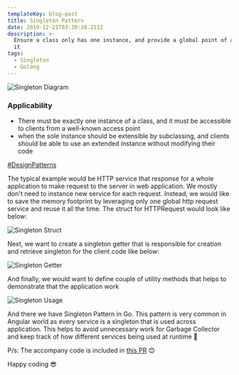 ```yaml
---
templateKey: blog-post
title: Singleton Pattern
date: 2019-12-21T03:30:28.211Z
description: >-
  Ensure a class only has one instance, and provide a global point of access to
  it
tags:
  - Singleton
  - Golang
---
```

![Singleton Diagram](/img/singletondiagram.png "Singleton Diagram")

### Applicability

* There must be exactly one instance of a class, and it must be accessible to clients from a well-known access point
* when the sole instance should be extensible by subclassing, and clients should be able to use an extended instance without modifying their code

[\#DesignPatterns](https://en.wikipedia.org/wiki/Design_Patterns)

The typical example would be HTTP service that response for a whole application to make request to the server in web application. We mostly don't need to instance new service for each request. Instead, we would like to save the memory footprint by leveraging only one global http request service and reuse it all the time. The  struct for HTTPRequest would look like below:

![Singleton Struct](/img/singletonstruct.png "Singleton Struct")

Next, we want to create a singleton getter that is responsible for creation and retrieve singleton for the client code like below:

![Singleton Getter](/img/singletongetter.png "Singleton Getter")

And finally, we would want to define couple of utility methods that helps to demonstrate that the application work

![Singleton Usage](/img/singletonusage.png "Singleton Usage")

And there we have Singleton Pattern in Go. This pattern is very common in Angular world as every service is a singleton that is used across application. This helps to avoid unnecessary work for Garbage Collector and keep track of how different services being used at runtime 🎉

P/s: The accompany code is included in[](https://github.com/willnguyen1312/go-design-patterns/pull/1/files)[](https://github.com/willnguyen1312/go-design-patterns/pull/3/files) [this PR](https://github.com/willnguyen1312/go-design-patterns/pull/3/files) 😊

Happy coding 😎
